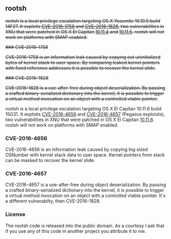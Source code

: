 ## rootsh

~~rootsh is a local privilege escalation targeting OS X Yosemite 10.10.5 build
14F27. It exploits [CVE-2016-1758] and [CVE-2016-1828], two vulnerabilities in
XNU that were patched in OS X El Capitan [10.11.4] and [10.11.5]. rootsh will
not work on platforms with SMAP enabled.~~

~~### CVE-2016-1758~~

~~CVE-2016-1758 is an information leak caused by copying out uninitialized bytes
of kernel stack to user space. By comparing leaked kernel pointers with fixed
reference addresses it is possible to recover the kernel slide.~~

~~### CVE-2016-1828~~

~~CVE-2016-1828 is a use-after-free during object deserialization. By passing a
crafted binary-serialized dictionary into the kernel, it is possible to trigger
a virtual method invocation on an object with a controlled vtable pointer.~~

rootsh is a local privilege escalation targeting OS X El Capitan 10.11.6 build
15G31. It exploits [CVE-2016-4656] and [CVE-2016-4657] (Pegasus exploiuts),
two vulnerabilities in XNU that were patched in OS X El Capitan [10.11.6].
rootsh will not work on platforms with SMAP enabled.

### CVE-2016-4656

CVE-2016-4656 is an information leak caused by copying big sized OSNumber with
kernel stack data to user space. Kernel pointers from stack can be masked to
recover the kernel slide.

### CVE-2016-4657

CVE-2016-4657 is a use-after-free during object deserialization. By passing a
crafted binary-serialized dictionary into the kernel, it is possible to trigger
a virtual method invocation on an object with a controlled vtable pointer.
It's a different vulnerabilty, then CVE-2016-1828.

[CVE-2016-1758]: https://www.cve.mitre.org/cgi-bin/cvename.cgi?name=2016-1758
[CVE-2016-1828]: https://www.cve.mitre.org/cgi-bin/cvename.cgi?name=2016-1828
[CVE-2016-4656]: https://www.cve.mitre.org/cgi-bin/cvename.cgi?name=2016-4656
[CVE-2016-4657]: https://www.cve.mitre.org/cgi-bin/cvename.cgi?name=2016-4657
[10.11.4]: https://support.apple.com/en-us/HT206167
[10.11.5]: https://support.apple.com/en-us/HT206567
[10.11.6]: https://support.apple.com/en-us/HT207130

### License

The rootsh code is released into the public domain. As a courtesy I ask that if
you use any of this code in another project you attribute it to me.
